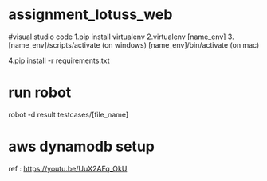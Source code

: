 # assignment_lotuss_web

#visual studio code
1.pip install virtualenv
2.virtualenv [name_env]
3.[name_env]/scripts/activate (on windows)
  [name_env]/bin/activate (on mac)

4.pip install -r requirements.txt

# run robot

robot -d result testcases/[file_name]

# aws dynamodb setup
ref : https://youtu.be/UuX2AFq_OkU